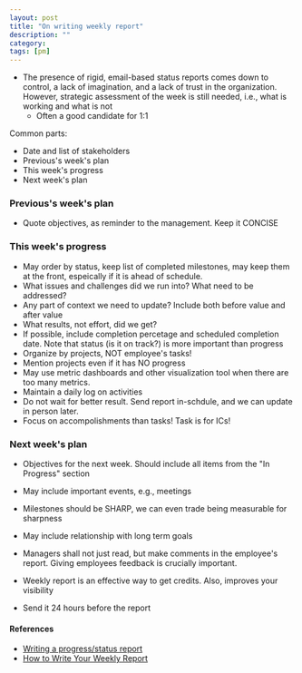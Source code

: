 ```yaml
---
layout: post
title: "On writing weekly report"
description: ""
category: 
tags: [pm]
---
```


* The presence of rigid, email-based status reports comes down to control, a lack of imagination, and a lack of trust in the organization. However, strategic assessment of the week is still needed, i.e., what is working and what is not
  * Often a good candidate for 1:1


Common parts:

* Date and list of stakeholders
* Previous's week's plan 
* This week's progress
* Next week's plan


### Previous's week's plan 

* Quote objectives, as reminder to the management. Keep it CONCISE

### This week's progress

* May order by status, keep list of completed milestones, may keep them at the front, espeically if it is ahead of schedule.
* What issues and challenges did we run into? What need to be addressed?
* Any part of context we need to update? Include both before value and after value
* What results, not effort, did we get?
* If possible, include completion percetage and scheduled completion date. Note that status (is it on track?) is more important than progress
* Organize by projects, NOT employee's tasks!
* Mention projects even if it has NO progress
* May use metric dashboards and other visualization tool when there are too many metrics.
* Maintain a daily log on activities 
* Do not wait for better result. Send report in-schdule, and we can update in person later.
* Focus on accompolishments than tasks! Task is for ICs!

### Next week's plan

* Objectives for the next week. Should include all items from the "In Progress" section
* May include important events, e.g., meetings
* Milestones should be SHARP, we can even trade being measurable for sharpness 
* May include relationship with long term goals


* Managers shall not just read, but make comments in the employee's report. Giving employees feedback is crucially important.
* Weekly report is an effective way to get credits. Also, improves your visibility
* Send it 24 hours before the report


#### References 

* [Writing a progress/status report](https://homes.cs.washington.edu/~mernst/advice/progress-report.html)
* [How to Write Your Weekly Report](https://hackernoon.com/how-to-write-your-weekly-report-be8430758691)
